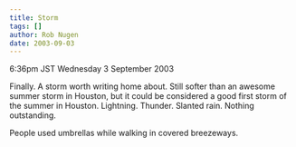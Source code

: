 ```yaml
---
title: Storm
tags: []
author: Rob Nugen
date: 2003-09-03
---
```


<p class=date>6:36pm JST Wednesday 3 September 2003</p>

<p>Finally.  A storm worth writing home about.  Still softer than an
awesome summer storm in Houston, but it could be considered a good
first storm of the summer in Houston.  Lightning.  Thunder. Slanted
rain.  Nothing outstanding.</p>

<p>People used umbrellas while walking in covered breezeways.</p>
